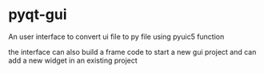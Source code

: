 # pyqt-gui
An user interface to convert ui file to py file using pyuic5 function

the interface can also build a frame code to start a new gui project and can add a new widget in an existing project
